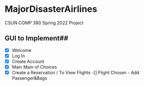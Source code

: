 # MajorDisasterAirlines
CSUN COMP 380 Spring 2022 Project

## GUI to Implement##
-[x] Welcome 
-[x] Log In
-[x] Create Account
-[x] Main Main of Choices
-[x] Create a Reservation / To View Flights
-[] Flight Chosen - Add Passenger&Bags
